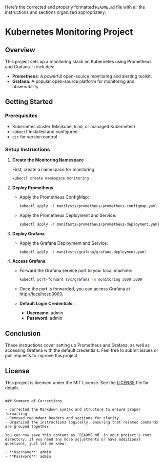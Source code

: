 Here’s the corrected and properly formatted `README.md` file with all the instructions and sections organized appropriately:

# Kubernetes Monitoring Project

## Overview

This project sets up a monitoring stack on Kubernetes using Prometheus and Grafana. It includes:

- **Prometheus**: A powerful open-source monitoring and alerting toolkit.
- **Grafana**: A popular open-source platform for monitoring and observability.

## Getting Started

### Prerequisites

- Kubernetes cluster (Minikube, kind, or managed Kubernetes)
- `kubectl` installed and configured
- `git` for version control

### Setup Instructions

1. **Create the Monitoring Namespace**

   First, create a namespace for monitoring:

   ```bash
   kubectl create namespace monitoring
   ```

2. **Deploy Prometheus**

   - Apply the Prometheus ConfigMap:

     ```bash
     kubectl apply -f manifests/prometheus/prometheus-configmap.yaml
     ```

   - Apply the Prometheus Deployment and Service:

     ```bash
     kubectl apply -f manifests/prometheus/prometheus-deployment.yaml
     ```

3. **Deploy Grafana**

   - Apply the Grafana Deployment and Service:

     ```bash
     kubectl apply -f manifests/grafana/grafana-deployment.yaml
     ```

4. **Access Grafana**

   - Forward the Grafana service port to your local machine:

     ```bash
     kubectl port-forward svc/grafana -n monitoring 3000:3000
     ```

   - Once the port is forwarded, you can access Grafana at [http://localhost:3000](http://localhost:3000).

   - **Default Login Credentials:**
     - **Username**: admin
     - **Password**: admin

## Conclusion

These instructions cover setting up Prometheus and Grafana, as well as accessing Grafana with the default credentials. Feel free to submit issues or pull requests to improve this project.

## License

This project is licensed under the MIT License. See the [LICENSE](LICENSE) file for details.
```

### Summary of Corrections

- Corrected the Markdown syntax and structure to ensure proper formatting.
- Removed redundant headers and sections for clarity.
- Organized the instructions logically, ensuring that related commands are grouped together.

You can now save this content as `README.md` in your project's root directory. If you need any more adjustments or have additional questions, just let me know!

- **Username**: admin
- **Password**: admin
